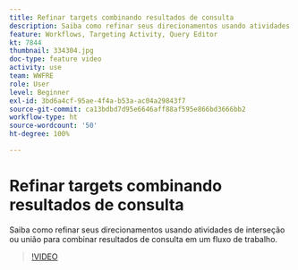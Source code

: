 ```yaml
---
title: Refinar targets combinando resultados de consulta
description: Saiba como refinar seus direcionamentos usando atividades de interseção ou união para combinar resultados de consulta em um fluxo de trabalho.
feature: Workflows, Targeting Activity, Query Editor
kt: 7844
thumbnail: 334304.jpg
doc-type: feature video
activity: use
team: WWFRE
role: User
level: Beginner
exl-id: 3bd6a4cf-95ae-4f4a-b53a-ac04a29843f7
source-git-commit: ca13bdbd7d95e6646aff88af595e866bd3666bb2
workflow-type: ht
source-wordcount: '50'
ht-degree: 100%

---
```


# Refinar targets combinando resultados de consulta

Saiba como refinar seus direcionamentos usando atividades de interseção ou união para combinar resultados de consulta em um fluxo de trabalho.

>[!VIDEO](https://video.tv.adobe.com/v/334304?quality=12)
